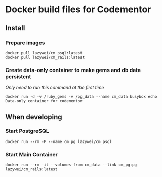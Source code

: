 Docker build files for Codementor
=============

## Install 

### Prepare images

```
docker pull lazywei/cm_psql:latest
docker pull lazywei/cm_rails:latest
```

### Create data-only container to make gems and db data persistent

_Only need to run this command at the first time_

```
docker run -d -v /ruby_gems -v /pg_data --name cm_data busybox echo Data-only container for codementor
```


## When developing

### Start PostgreSQL

```
docker run --rm -P --name cm_pg lazywei/cm_psql
```

### Start Main Container

```
docker run --rm -it --volumes-from cm_data --link cm_pg:pg lazywei/cm_rails:latest
```
